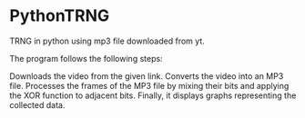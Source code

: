 # PythonTRNG
TRNG in python using mp3 file downloaded from yt.

The program follows the following steps:

Downloads the video from the given link.
Converts the video into an MP3 file.
Processes the frames of the MP3 file by mixing their bits and applying the XOR function to adjacent bits.
Finally, it displays graphs representing the collected data.
